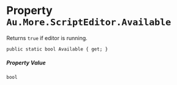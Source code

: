 # Property `Au.More.ScriptEditor.Available`

Returns `true` if editor is running.

```
public static bool Available { get; }
```

##### Property Value

`bool`